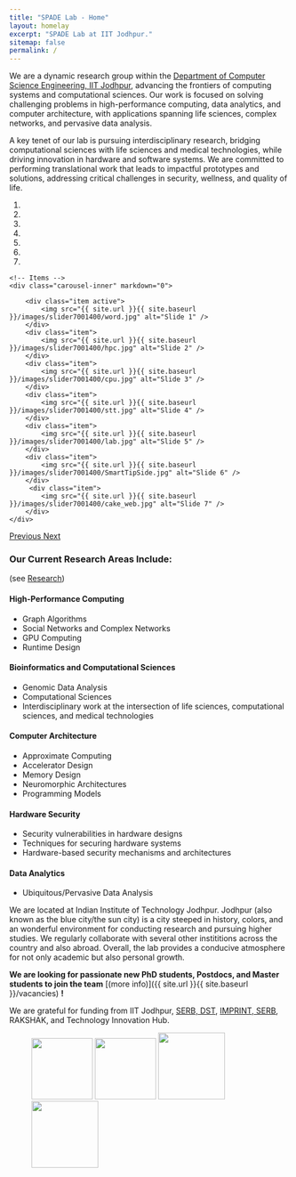 ```yaml
---
title: "SPADE Lab - Home"
layout: homelay
excerpt: "SPADE Lab at IIT Jodhpur."
sitemap: false
permalink: /
---
```


We are a dynamic research group within the [Department of Computer Science Engineering, IIT Jodhpur](http://cse.iitj.ac.in/), advancing the frontiers of computing systems and computational sciences. Our work is focused on solving challenging problems in high-performance computing, data analytics, and computer architecture, with applications spanning life sciences, complex networks, and pervasive data analysis.

A key tenet of our lab is pursuing interdisciplinary research, bridging computational sciences with life sciences and medical technologies, while driving innovation in hardware and software systems. We are committed to performing translational work that leads to impactful prototypes and solutions, addressing critical challenges in security, wellness, and quality of life.

<div markdown="0" id="carousel" class="carousel slide" data-ride="carousel" data-interval="5000" data-pause="hover" >
    <!-- Menu -->
    <ol class="carousel-indicators">
        <li data-target="#carousel" data-slide-to="0" class="active"></li>
        <li data-target="#carousel" data-slide-to="1"></li>
        <li data-target="#carousel" data-slide-to="2"></li>
        <li data-target="#carousel" data-slide-to="3"></li>
        <li data-target="#carousel" data-slide-to="4"></li>
        <li data-target="#carousel" data-slide-to="5"></li>
        <li data-target="#carousel" data-slide-to="6"></li>
    </ol>

    <!-- Items -->
    <div class="carousel-inner" markdown="0">

        <div class="item active">
            <img src="{{ site.url }}{{ site.baseurl }}/images/slider7001400/word.jpg" alt="Slide 1" />
        </div>
        <div class="item">
            <img src="{{ site.url }}{{ site.baseurl }}/images/slider7001400/hpc.jpg" alt="Slide 2" />
        </div>
        <div class="item">
            <img src="{{ site.url }}{{ site.baseurl }}/images/slider7001400/cpu.jpg" alt="Slide 3" />
        </div>
        <div class="item">
            <img src="{{ site.url }}{{ site.baseurl }}/images/slider7001400/stt.jpg" alt="Slide 4" />
        </div>
        <div class="item">
            <img src="{{ site.url }}{{ site.baseurl }}/images/slider7001400/lab.jpg" alt="Slide 5" />
        </div>
        <div class="item">
            <img src="{{ site.url }}{{ site.baseurl }}/images/slider7001400/SmartTipSide.jpg" alt="Slide 6" />
        </div>       
         <div class="item">
            <img src="{{ site.url }}{{ site.baseurl }}/images/slider7001400/cake_web.jpg" alt="Slide 7" />
        </div>
    </div>
  <a class="left carousel-control" href="#carousel" role="button" data-slide="prev">
    <span class="glyphicon glyphicon-chevron-left" aria-hidden="true"></span>
    <span class="sr-only">Previous</span>
  </a>
  <a class="right carousel-control" href="#carousel" role="button" data-slide="next">
    <span class="glyphicon glyphicon-chevron-right" aria-hidden="true"></span>
    <span class="sr-only">Next</span>
  </a>
</div>

### **Our Current Research Areas Include:**
(see [Research](research))

#### **High-Performance Computing**
- Graph Algorithms  
- Social Networks and Complex Networks  
- GPU Computing  
- Runtime Design  

#### **Bioinformatics and Computational Sciences**
- Genomic Data Analysis  
- Computational Sciences  
- Interdisciplinary work at the intersection of life sciences, computational sciences, and medical technologies  

#### **Computer Architecture**
- Approximate Computing  
- Accelerator Design  
- Memory Design  
- Neuromorphic Architectures  
- Programming Models  

#### **Hardware Security**
- Security vulnerabilities in hardware designs
- Techniques for securing hardware systems
- Hardware-based security mechanisms and architectures

#### **Data Analytics**
- Ubiquitous/Pervasive Data Analysis

  
We are located at Indian Institute of Technology Jodhpur. Jodhpur (also known as the blue city/the sun city) is a city steeped in history, colors, and an wonderful environment for conducting research and pursuing higher studies. We regularly collaborate with several other instititions across the country and also abroad. Overall, the lab provides a conducive atmosphere for not only academic but also personal growth.

 **We are  looking for passionate new PhD students, Postdocs, and Master students to join the team** [(more info)]({{ site.url }}{{ site.baseurl }}/vacancies) **!**


We are grateful for funding from IIT Jodhpur, [SERB, DST](www.serb.gov.in), [IMPRINT, SERB](http://www.imprint-2.in), RAKSHAK, and Technology Innovation Hub.

<figure class="fourth">
  <img src="{{ site.url }}{{ site.baseurl }}/images/logopic/IITJ_COLOURED" style="width: 110px">
  <img src="{{ site.url }}{{ site.baseurl }}/images/logopic/Logo_serb.png" style="width: 110px">
  <img src="{{ site.url }}{{ site.baseurl }}/images/logopic/Logo_imprint.png" style="width: 120px">
  <img src="{{ site.url }}{{ site.baseurl }}/images/logopic/Logo_dst.jpg" style="width: 120px">
</figure>
